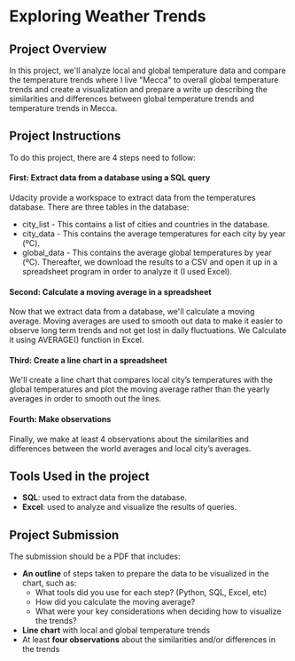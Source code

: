 # Exploring Weather Trends
## Project Overview

In this project, we'll analyze local and global temperature data and compare the temperature trends where I live "Mecca" to overall global temperature trends and create a visualization and prepare a write up describing the similarities and differences between global temperature trends and temperature trends in Mecca.

## Project Instructions

To do this project, there are 4 steps need to follow:

#### First: Extract data from a database using a SQL query
Udacity provide a workspace to extract data from the temperatures database. There are three tables in the database:
- city_list - This contains a list of cities and countries in the database.
- city_data - This contains the average temperatures for each city by year (ºC).
- global_data - This contains the average global temperatures by year (ºC).
Thereafter, we download the results to a CSV and open it up in a spreadsheet program in order to analyze it (I used Excel).

#### Second: Calculate a moving average in a spreadsheet
Now that we extract data from a database, we'll calculate a moving average. Moving averages are used to smooth out data to make it easier to observe long term trends and not get lost in daily fluctuations. We Calculate it using AVERAGE() function in Excel.

#### Third: Create a line chart in a spreadsheet
We'll create a line chart that compares local city’s temperatures with the global temperatures and plot the moving average rather than the yearly averages in order to smooth out the lines.

#### Fourth: Make observations
Finally, we make at least 4 observations about the similarities and differences between the world averages and local city’s averages.

## Tools Used in the project
- **SQL**: used to extract data from the database.
- **Excel**: used to analyze and visualize the results of queries.


## Project Submission

The submission should be a PDF that includes:

- **An outline** of steps taken to prepare the data to be visualized in the chart, such as:
    - What tools did you use for each step? (Python, SQL, Excel, etc)
    - How did you calculate the moving average?
    - What were your key considerations when deciding how to visualize the trends?
- **Line chart** with local and global temperature trends
- At least **four observations** about the similarities and/or differences in the trends
